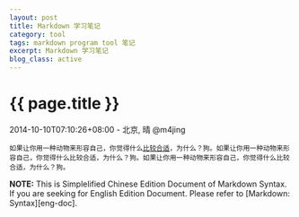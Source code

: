 ```yaml
---
layout: post
title: Markdown 学习笔记
category: tool
tags: markdown program tool 笔记
excerpt: Markdown 学习笔记
blog_class: active
---
```


{{ page.title }}
================

<p class="meta">2014-10-10T07:10:26+08:00 - 北京, 晴 @m4jing</p>
<pre><code>如果让你用一种动物来形容自己，你觉得什么<a href="/">比较合适</a>，为什么？狗。如果让你用一种动物来形容自己，你觉得什么比较合适，为什么？狗。如果让你用一种动物来形容自己，你觉得什么比较合适，为什么？狗。</code></pre>

**NOTE:** This is Simplelified  Chinese Edition Document of Markdown Syntax. If you are seeking for English Edition Document. Please refer to [Markdown: Syntax][eng-doc].
